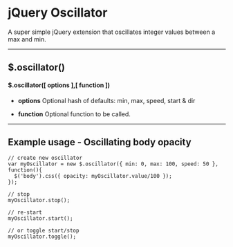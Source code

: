 # jQuery Oscillator

A super simple jQuery extension that oscillates integer values between a max and min.

---

## $.oscillator()

#### $.oscillator([ options ],[ function ])

* **options** Optional hash of defaults: min, max, speed, start & dir

* **function** Optional function to be called.

---

## Example usage - Oscillating body opacity

```
// create new oscillator
var myOscillator = new $.oscillator({ min: 0, max: 100, speed: 50 }, function(){
  $('body').css({ opacity: myOscillator.value/100 });
});
 
// stop 
myOscillator.stop();

// re-start
myOscillator.start();

// or toggle start/stop
myOscillator.toggle();
```